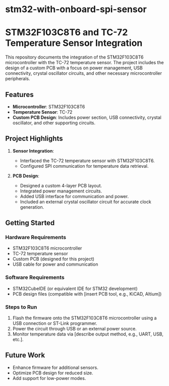 # stm32-with-onboard-spi-sensor
# STM32F103C8T6 and TC-72 Temperature Sensor Integration

This repository documents the integration of the STM32F103C8T6 microcontroller with the TC-72 temperature sensor. The project includes the design of a custom PCB with a focus on power management, USB connectivity, crystal oscillator circuits, and other necessary microcontroller peripherals.

## Features
- **Microcontroller**: STM32F103C8T6
- **Temperature Sensor**: TC-72
- **Custom PCB Design**: Includes power section, USB connectivity, crystal oscillator, and other supporting circuits.

## Project Highlights
1. **Sensor Integration**: 
   - Interfaced the TC-72 temperature sensor with STM32F103C8T6.
   - Configured SPI communication for temperature data retrieval.

2. **PCB Design**:
   - Designed a custom 4-layer PCB layout.
   - Integrated power management circuits.
   - Added USB interface for communication and power.
   - Included an external crystal oscillator circuit for accurate clock generation.

## Getting Started
### Hardware Requirements
- STM32F103C8T6 microcontroller
- TC-72 temperature sensor
- Custom PCB (designed for this project)
- USB cable for power and communication

### Software Requirements
- STM32CubeIDE (or equivalent IDE for STM32 development)
- PCB design files (compatible with [insert PCB tool, e.g., KiCAD, Altium])

### Steps to Run
1. Flash the firmware onto the STM32F103C8T6 microcontroller using a USB connection or ST-Link programmer.
2. Power the circuit through USB or an external power source.
3. Monitor temperature data via [describe output method, e.g., UART, USB, etc.].

## Future Work
- Enhance firmware for additional sensors.
- Optimize PCB design for reduced size.
- Add support for low-power modes.

